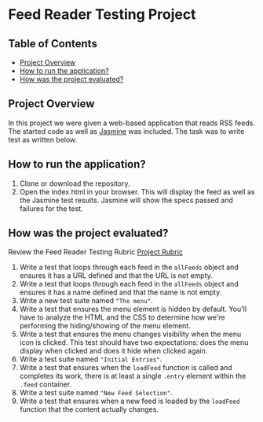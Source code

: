 # Feed Reader Testing Project

## Table of Contents

* [Project Overview](#projectoverview)
* [How to run the application?](#instructions)
* [How was the project evaluated?](#contributing)

## Project Overview

In this project we were given a web-based application that reads RSS feeds. The started code as well as [Jasmine](http://jasmine.github.io/) was included. The task was to write test as written below.

## How to run the application?

1. Clone or download the repository.
2. Open the index.html in your browser. This will display the feed as well as the Jasmine test results. Jasmine will show the specs passed and failures for the test. 

## How was the project evaluated?

Review the Feed Reader Testing Rubric [Project Rubric](https://review.udacity.com/#!/projects/3442558598/rubric)

1. Write a test that loops through each feed in the `allFeeds` object and ensures it has a URL defined and that the URL is not empty.
2. Write a test that loops through each feed in the `allFeeds` object and ensures it has a name defined and that the name is not empty.
3. Write a new test suite named `"The menu"`.
4. Write a test that ensures the menu element is hidden by default. You'll have to analyze the HTML and the CSS to determine how we're performing the hiding/showing of the menu element.
5. Write a test that ensures the menu changes visibility when the menu icon is clicked. This test should have two expectations: does the menu display when clicked and does it hide when clicked again.
6. Write a test suite named `"Initial Entries"`.
7. Write a test that ensures when the `loadFeed` function is called and completes its work, there is at least a single `.entry` element within the `.feed` container.
8. Write a test suite named `"New Feed Selection"`.
9. Write a test that ensures when a new feed is loaded by the `loadFeed` function that the content actually changes.
